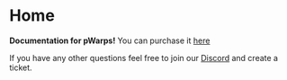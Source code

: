 # Home

**Documentation for pWarps!** You can purchase it [here](https://plasma.services/products/pwarps)

If you have any other questions feel free to join our [Discord](https://discord.plasma.services/) and create a ticket.
